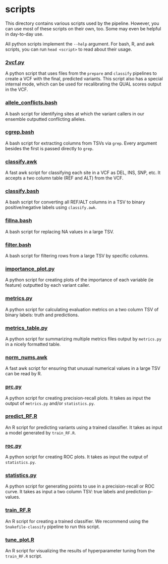 # scripts
This directory contains various scripts used by the pipeline.
However, you can use most of these scripts on their own, too. Some may even be helpful in day-to-day use.

All python scripts implement the `--help` argument. For bash, R, and awk scripts, you can run `head <script>` to read about their usage.

### [2vcf.py](2vcf.py)
A python script that uses files from the `prepare` and `classify` pipelines to create a VCF with the final, predicted variants. This script also has a special internal mode, which can be used for recalibrating the QUAL scores output in the VCF.

### [allele_conflicts.bash](allele_conflicts.bash)
A bash script for identifying sites at which the variant callers in our ensemble outputted conflicting alleles.

### [cgrep.bash](cgrep.bash)
A bash script for extracting columns from TSVs via `grep`. Every argument besides the first is passed directly to `grep`.

### [classify.awk](classify.awk)
A fast awk script for classifying each site in a VCF as DEL, INS, SNP, etc. It accepts a two column table (REF and ALT) from the VCF.

### [classify.bash](classify.bash)
A bash script for converting all REF/ALT columns in a TSV to binary positive/negative labels using `classify.awk`.

### [fillna.bash](fillna.bash)
A bash script for replacing NA values in a large TSV.

### [filter.bash](filter.bash)
A bash script for filtering rows from a large TSV by specific columns.

### [importance_plot.py](importance_plot.py)
A python script for creating plots of the importance of each variable (ie feature) outputted by each variant caller.

### [metrics.py](metrics.py)
A python script for calculating evaluation metrics on a two column TSV of binary labels: truth and predictions.

### [metrics_table.py](metrics_table.py)
A python script for summarizing multiple metrics files output by `metrics.py` in a nicely formatted table.

### [norm_nums.awk](norm_nums.awk)
A fast awk script for ensuring that unusual numerical values in a large TSV can be read by R.

### [prc.py](prc.py)
A python script for creating precision-recall plots. It takes as input the output of `metrics.py` and/or `statistics.py`.

### [predict_RF.R](predict_RF.R)
An R script for predicting variants using a trained classifier. It takes as input a model generated by `train_RF.R`.

### [roc.py](roc.py)
A python script for creating ROC plots. It takes as input the output of `statistics.py`.

### [statistics.py](statistics.py)
A python script for generating points to use in a precision-recall or ROC curve. It takes as input a two column TSV: true labels and prediction p-values.

### [train_RF.R](train_RF.R)
An R script for creating a trained classifier. We recommend using the `Snakefile-classify` pipeline to run this script.

### [tune_plot.R](tune_plot.R)
An R script for visualizing the results of hyperparameter tuning from the `train_RF.R` script.
